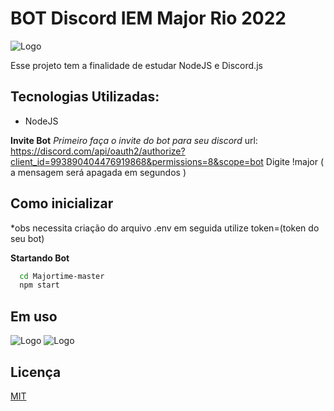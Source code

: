 # BOT Discord IEM Major Rio 2022
![Logo](https://cdn.discordapp.com/attachments/1016189465615679571/1016189890322497596/major.png)

Esse projeto tem a finalidade de estudar NodeJS e Discord.js

## Tecnologias Utilizadas:

- NodeJS

**Invite Bot**
*Primeiro faça o invite do bot para seu discord*
url: https://discord.com/api/oauth2/authorize?client_id=993890404476919868&permissions=8&scope=bot
Digite !major ( a mensagem será apagada em segundos )


## Como inicializar
*obs necessita criação do arquivo .env em seguida utilize
token=(token do seu bot)

**Startando Bot**
```bash
  cd Majortime-master
  npm start
```

## Em uso
![Logo](https://cdn.discordapp.com/attachments/1016141006162366535/1016190383052558507/unknown.png)
![Logo](https://cdn.discordapp.com/attachments/1016141006162366535/1016190782467739708/unknown.png)

## Licença

[MIT](https://choosealicense.com/licenses/mit/)
